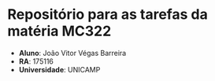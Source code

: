 # Repositório para as tarefas da matéria MC322
- **Aluno**: João Vitor Végas Barreira
- **RA**: 175116
- **Universidade**: UNICAMP
